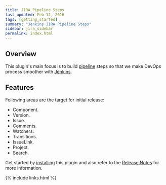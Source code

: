 ```yaml
---
title: JIRA Pipeline Steps
last_updated: Feb 12, 2016
tags: [getting_started]
summary: "Jenkins JIRA Pipeline Steps"
sidebar: jira_sidebar
permalink: index.html
---
```


## Overview

This plugin's main focus is to build [pipeline](https://jenkins.io/doc/book/pipeline/) steps so that we make DevOps process smoother with [Jenkins](https://jenkins.io/).

## Features

Following areas are the target for initial release:

* Component.
* Version.
* Issue.
* Comments.
* Watchers.
* Transitions.
* IssueLink.
* Project.
* Search.

Get started by [installing](install) this plugin and also refer to the [Release Notes](release_notes) for more information.

{% include links.html %}

